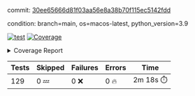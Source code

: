 commit: [30ee65666d81f03aa56e8a38b70f115ec5142fdd](https://github.com/rcmdnk/homebrew-file/tree/30ee65666d81f03aa56e8a38b70f115ec5142fdd)

condition: branch=main, os=macos-latest, python_version=3.9

[![test](https://github.com/rcmdnk/homebrew-file/actions/workflows/test.yml/badge.svg)](https://github.com/rcmdnk/homebrew-file/actions/runs/16302012105)
<a href="https://github.com/rcmdnk/homebrew-file/blob/30ee65666d81f03aa56e8a38b70f115ec5142fdd/README.md"><img alt="Coverage" src="https://img.shields.io/badge/Coverage-62%25-yellow.svg" /></a><details><summary>Coverage Report </summary><table><tr><th>File</th><th>Stmts</th><th>Miss</th><th>Cover</th><th>Missing</th></tr><tbody><tr><td colspan="5"><b>bin</b></td></tr><tr><td>&nbsp; &nbsp;<a href="https://github.com/rcmdnk/homebrew-file/blob/30ee65666d81f03aa56e8a38b70f115ec5142fdd/bin/brew-file">brew-file</a></td><td>2162</td><td>815</td><td>62%</td><td><a href="https://github.com/rcmdnk/homebrew-file/blob/30ee65666d81f03aa56e8a38b70f115ec5142fdd/bin/brew-file#L56-L62">56&ndash;62</a>, <a href="https://github.com/rcmdnk/homebrew-file/blob/30ee65666d81f03aa56e8a38b70f115ec5142fdd/bin/brew-file#L149">149</a>, <a href="https://github.com/rcmdnk/homebrew-file/blob/30ee65666d81f03aa56e8a38b70f115ec5142fdd/bin/brew-file#L161">161</a>, <a href="https://github.com/rcmdnk/homebrew-file/blob/30ee65666d81f03aa56e8a38b70f115ec5142fdd/bin/brew-file#L164">164</a>, <a href="https://github.com/rcmdnk/homebrew-file/blob/30ee65666d81f03aa56e8a38b70f115ec5142fdd/bin/brew-file#L213">213</a>, <a href="https://github.com/rcmdnk/homebrew-file/blob/30ee65666d81f03aa56e8a38b70f115ec5142fdd/bin/brew-file#L307">307</a>, <a href="https://github.com/rcmdnk/homebrew-file/blob/30ee65666d81f03aa56e8a38b70f115ec5142fdd/bin/brew-file#L310">310</a>, <a href="https://github.com/rcmdnk/homebrew-file/blob/30ee65666d81f03aa56e8a38b70f115ec5142fdd/bin/brew-file#L378-L380">378&ndash;380</a>, <a href="https://github.com/rcmdnk/homebrew-file/blob/30ee65666d81f03aa56e8a38b70f115ec5142fdd/bin/brew-file#L389-L390">389&ndash;390</a>, <a href="https://github.com/rcmdnk/homebrew-file/blob/30ee65666d81f03aa56e8a38b70f115ec5142fdd/bin/brew-file#L484">484</a>, <a href="https://github.com/rcmdnk/homebrew-file/blob/30ee65666d81f03aa56e8a38b70f115ec5142fdd/bin/brew-file#L490-L493">490&ndash;493</a>, <a href="https://github.com/rcmdnk/homebrew-file/blob/30ee65666d81f03aa56e8a38b70f115ec5142fdd/bin/brew-file#L531-L555">531&ndash;555</a>, <a href="https://github.com/rcmdnk/homebrew-file/blob/30ee65666d81f03aa56e8a38b70f115ec5142fdd/bin/brew-file#L559-L567">559&ndash;567</a>, <a href="https://github.com/rcmdnk/homebrew-file/blob/30ee65666d81f03aa56e8a38b70f115ec5142fdd/bin/brew-file#L693">693</a>, <a href="https://github.com/rcmdnk/homebrew-file/blob/30ee65666d81f03aa56e8a38b70f115ec5142fdd/bin/brew-file#L813-L817">813&ndash;817</a>, <a href="https://github.com/rcmdnk/homebrew-file/blob/30ee65666d81f03aa56e8a38b70f115ec5142fdd/bin/brew-file#L830-L835">830&ndash;835</a>, <a href="https://github.com/rcmdnk/homebrew-file/blob/30ee65666d81f03aa56e8a38b70f115ec5142fdd/bin/brew-file#L846">846</a>, <a href="https://github.com/rcmdnk/homebrew-file/blob/30ee65666d81f03aa56e8a38b70f115ec5142fdd/bin/brew-file#L863">863</a>, <a href="https://github.com/rcmdnk/homebrew-file/blob/30ee65666d81f03aa56e8a38b70f115ec5142fdd/bin/brew-file#L867-L875">867&ndash;875</a>, <a href="https://github.com/rcmdnk/homebrew-file/blob/30ee65666d81f03aa56e8a38b70f115ec5142fdd/bin/brew-file#L884-L887">884&ndash;887</a>, <a href="https://github.com/rcmdnk/homebrew-file/blob/30ee65666d81f03aa56e8a38b70f115ec5142fdd/bin/brew-file#L889-L892">889&ndash;892</a>, <a href="https://github.com/rcmdnk/homebrew-file/blob/30ee65666d81f03aa56e8a38b70f115ec5142fdd/bin/brew-file#L894-L897">894&ndash;897</a>, <a href="https://github.com/rcmdnk/homebrew-file/blob/30ee65666d81f03aa56e8a38b70f115ec5142fdd/bin/brew-file#L908-L926">908&ndash;926</a>, <a href="https://github.com/rcmdnk/homebrew-file/blob/30ee65666d81f03aa56e8a38b70f115ec5142fdd/bin/brew-file#L977-L987">977&ndash;987</a>, <a href="https://github.com/rcmdnk/homebrew-file/blob/30ee65666d81f03aa56e8a38b70f115ec5142fdd/bin/brew-file#L990-L1017">990&ndash;1017</a>, <a href="https://github.com/rcmdnk/homebrew-file/blob/30ee65666d81f03aa56e8a38b70f115ec5142fdd/bin/brew-file#L1033-L1048">1033&ndash;1048</a>, <a href="https://github.com/rcmdnk/homebrew-file/blob/30ee65666d81f03aa56e8a38b70f115ec5142fdd/bin/brew-file#L1090">1090</a>, <a href="https://github.com/rcmdnk/homebrew-file/blob/30ee65666d81f03aa56e8a38b70f115ec5142fdd/bin/brew-file#L1106-L1111">1106&ndash;1111</a>, <a href="https://github.com/rcmdnk/homebrew-file/blob/30ee65666d81f03aa56e8a38b70f115ec5142fdd/bin/brew-file#L1115-L1117">1115&ndash;1117</a>, <a href="https://github.com/rcmdnk/homebrew-file/blob/30ee65666d81f03aa56e8a38b70f115ec5142fdd/bin/brew-file#L1121-L1124">1121&ndash;1124</a>, <a href="https://github.com/rcmdnk/homebrew-file/blob/30ee65666d81f03aa56e8a38b70f115ec5142fdd/bin/brew-file#L1128-L1130">1128&ndash;1130</a>, <a href="https://github.com/rcmdnk/homebrew-file/blob/30ee65666d81f03aa56e8a38b70f115ec5142fdd/bin/brew-file#L1134-L1136">1134&ndash;1136</a>, <a href="https://github.com/rcmdnk/homebrew-file/blob/30ee65666d81f03aa56e8a38b70f115ec5142fdd/bin/brew-file#L1140-L1142">1140&ndash;1142</a>, <a href="https://github.com/rcmdnk/homebrew-file/blob/30ee65666d81f03aa56e8a38b70f115ec5142fdd/bin/brew-file#L1146-L1148">1146&ndash;1148</a>, <a href="https://github.com/rcmdnk/homebrew-file/blob/30ee65666d81f03aa56e8a38b70f115ec5142fdd/bin/brew-file#L1152-L1154">1152&ndash;1154</a>, <a href="https://github.com/rcmdnk/homebrew-file/blob/30ee65666d81f03aa56e8a38b70f115ec5142fdd/bin/brew-file#L1158-L1161">1158&ndash;1161</a>, <a href="https://github.com/rcmdnk/homebrew-file/blob/30ee65666d81f03aa56e8a38b70f115ec5142fdd/bin/brew-file#L1165-L1167">1165&ndash;1167</a>, <a href="https://github.com/rcmdnk/homebrew-file/blob/30ee65666d81f03aa56e8a38b70f115ec5142fdd/bin/brew-file#L1185">1185</a>, <a href="https://github.com/rcmdnk/homebrew-file/blob/30ee65666d81f03aa56e8a38b70f115ec5142fdd/bin/brew-file#L1235-L1237">1235&ndash;1237</a>, <a href="https://github.com/rcmdnk/homebrew-file/blob/30ee65666d81f03aa56e8a38b70f115ec5142fdd/bin/brew-file#L1240">1240</a>, <a href="https://github.com/rcmdnk/homebrew-file/blob/30ee65666d81f03aa56e8a38b70f115ec5142fdd/bin/brew-file#L1246">1246</a>, <a href="https://github.com/rcmdnk/homebrew-file/blob/30ee65666d81f03aa56e8a38b70f115ec5142fdd/bin/brew-file#L1268-L1271">1268&ndash;1271</a>, <a href="https://github.com/rcmdnk/homebrew-file/blob/30ee65666d81f03aa56e8a38b70f115ec5142fdd/bin/brew-file#L1349">1349</a>, <a href="https://github.com/rcmdnk/homebrew-file/blob/30ee65666d81f03aa56e8a38b70f115ec5142fdd/bin/brew-file#L1386">1386</a>, <a href="https://github.com/rcmdnk/homebrew-file/blob/30ee65666d81f03aa56e8a38b70f115ec5142fdd/bin/brew-file#L1423">1423</a>, <a href="https://github.com/rcmdnk/homebrew-file/blob/30ee65666d81f03aa56e8a38b70f115ec5142fdd/bin/brew-file#L1426">1426</a>, <a href="https://github.com/rcmdnk/homebrew-file/blob/30ee65666d81f03aa56e8a38b70f115ec5142fdd/bin/brew-file#L1438">1438</a>, <a href="https://github.com/rcmdnk/homebrew-file/blob/30ee65666d81f03aa56e8a38b70f115ec5142fdd/bin/brew-file#L1440">1440</a>, <a href="https://github.com/rcmdnk/homebrew-file/blob/30ee65666d81f03aa56e8a38b70f115ec5142fdd/bin/brew-file#L1475-L1476">1475&ndash;1476</a>, <a href="https://github.com/rcmdnk/homebrew-file/blob/30ee65666d81f03aa56e8a38b70f115ec5142fdd/bin/brew-file#L1481-L1484">1481&ndash;1484</a>, <a href="https://github.com/rcmdnk/homebrew-file/blob/30ee65666d81f03aa56e8a38b70f115ec5142fdd/bin/brew-file#L1514-L1541">1514&ndash;1541</a>, <a href="https://github.com/rcmdnk/homebrew-file/blob/30ee65666d81f03aa56e8a38b70f115ec5142fdd/bin/brew-file#L1548">1548</a>, <a href="https://github.com/rcmdnk/homebrew-file/blob/30ee65666d81f03aa56e8a38b70f115ec5142fdd/bin/brew-file#L1550">1550</a>, <a href="https://github.com/rcmdnk/homebrew-file/blob/30ee65666d81f03aa56e8a38b70f115ec5142fdd/bin/brew-file#L1559-L1560">1559&ndash;1560</a>, <a href="https://github.com/rcmdnk/homebrew-file/blob/30ee65666d81f03aa56e8a38b70f115ec5142fdd/bin/brew-file#L1565">1565</a>, <a href="https://github.com/rcmdnk/homebrew-file/blob/30ee65666d81f03aa56e8a38b70f115ec5142fdd/bin/brew-file#L1571">1571</a>, <a href="https://github.com/rcmdnk/homebrew-file/blob/30ee65666d81f03aa56e8a38b70f115ec5142fdd/bin/brew-file#L1575-L1586">1575&ndash;1586</a>, <a href="https://github.com/rcmdnk/homebrew-file/blob/30ee65666d81f03aa56e8a38b70f115ec5142fdd/bin/brew-file#L1589-L1594">1589&ndash;1594</a>, <a href="https://github.com/rcmdnk/homebrew-file/blob/30ee65666d81f03aa56e8a38b70f115ec5142fdd/bin/brew-file#L1605-L1625">1605&ndash;1625</a>, <a href="https://github.com/rcmdnk/homebrew-file/blob/30ee65666d81f03aa56e8a38b70f115ec5142fdd/bin/brew-file#L1653">1653</a>, <a href="https://github.com/rcmdnk/homebrew-file/blob/30ee65666d81f03aa56e8a38b70f115ec5142fdd/bin/brew-file#L1692-L1699">1692&ndash;1699</a>, <a href="https://github.com/rcmdnk/homebrew-file/blob/30ee65666d81f03aa56e8a38b70f115ec5142fdd/bin/brew-file#L1706-L1714">1706&ndash;1714</a>, <a href="https://github.com/rcmdnk/homebrew-file/blob/30ee65666d81f03aa56e8a38b70f115ec5142fdd/bin/brew-file#L1730">1730</a>, <a href="https://github.com/rcmdnk/homebrew-file/blob/30ee65666d81f03aa56e8a38b70f115ec5142fdd/bin/brew-file#L1740">1740</a>, <a href="https://github.com/rcmdnk/homebrew-file/blob/30ee65666d81f03aa56e8a38b70f115ec5142fdd/bin/brew-file#L1746">1746</a>, <a href="https://github.com/rcmdnk/homebrew-file/blob/30ee65666d81f03aa56e8a38b70f115ec5142fdd/bin/brew-file#L1756">1756</a>, <a href="https://github.com/rcmdnk/homebrew-file/blob/30ee65666d81f03aa56e8a38b70f115ec5142fdd/bin/brew-file#L1765-L1766">1765&ndash;1766</a>, <a href="https://github.com/rcmdnk/homebrew-file/blob/30ee65666d81f03aa56e8a38b70f115ec5142fdd/bin/brew-file#L1770">1770</a>, <a href="https://github.com/rcmdnk/homebrew-file/blob/30ee65666d81f03aa56e8a38b70f115ec5142fdd/bin/brew-file#L1776">1776</a>, <a href="https://github.com/rcmdnk/homebrew-file/blob/30ee65666d81f03aa56e8a38b70f115ec5142fdd/bin/brew-file#L1782-L1786">1782&ndash;1786</a>, <a href="https://github.com/rcmdnk/homebrew-file/blob/30ee65666d81f03aa56e8a38b70f115ec5142fdd/bin/brew-file#L1802-L1809">1802&ndash;1809</a>, <a href="https://github.com/rcmdnk/homebrew-file/blob/30ee65666d81f03aa56e8a38b70f115ec5142fdd/bin/brew-file#L1816-L1820">1816&ndash;1820</a>, <a href="https://github.com/rcmdnk/homebrew-file/blob/30ee65666d81f03aa56e8a38b70f115ec5142fdd/bin/brew-file#L1824">1824</a>, <a href="https://github.com/rcmdnk/homebrew-file/blob/30ee65666d81f03aa56e8a38b70f115ec5142fdd/bin/brew-file#L1837-L1838">1837&ndash;1838</a>, <a href="https://github.com/rcmdnk/homebrew-file/blob/30ee65666d81f03aa56e8a38b70f115ec5142fdd/bin/brew-file#L1859-L1967">1859&ndash;1967</a>, <a href="https://github.com/rcmdnk/homebrew-file/blob/30ee65666d81f03aa56e8a38b70f115ec5142fdd/bin/brew-file#L1970-L1979">1970&ndash;1979</a>, <a href="https://github.com/rcmdnk/homebrew-file/blob/30ee65666d81f03aa56e8a38b70f115ec5142fdd/bin/brew-file#L1992">1992</a>, <a href="https://github.com/rcmdnk/homebrew-file/blob/30ee65666d81f03aa56e8a38b70f115ec5142fdd/bin/brew-file#L1997">1997</a>, <a href="https://github.com/rcmdnk/homebrew-file/blob/30ee65666d81f03aa56e8a38b70f115ec5142fdd/bin/brew-file#L2002-L2041">2002&ndash;2041</a>, <a href="https://github.com/rcmdnk/homebrew-file/blob/30ee65666d81f03aa56e8a38b70f115ec5142fdd/bin/brew-file#L2051-L2078">2051&ndash;2078</a>, <a href="https://github.com/rcmdnk/homebrew-file/blob/30ee65666d81f03aa56e8a38b70f115ec5142fdd/bin/brew-file#L2082-L2148">2082&ndash;2148</a>, <a href="https://github.com/rcmdnk/homebrew-file/blob/30ee65666d81f03aa56e8a38b70f115ec5142fdd/bin/brew-file#L2155-L2158">2155&ndash;2158</a>, <a href="https://github.com/rcmdnk/homebrew-file/blob/30ee65666d81f03aa56e8a38b70f115ec5142fdd/bin/brew-file#L2167-L2170">2167&ndash;2170</a>, <a href="https://github.com/rcmdnk/homebrew-file/blob/30ee65666d81f03aa56e8a38b70f115ec5142fdd/bin/brew-file#L2179-L2182">2179&ndash;2182</a>, <a href="https://github.com/rcmdnk/homebrew-file/blob/30ee65666d81f03aa56e8a38b70f115ec5142fdd/bin/brew-file#L2191-L2212">2191&ndash;2212</a>, <a href="https://github.com/rcmdnk/homebrew-file/blob/30ee65666d81f03aa56e8a38b70f115ec5142fdd/bin/brew-file#L2222-L2240">2222&ndash;2240</a>, <a href="https://github.com/rcmdnk/homebrew-file/blob/30ee65666d81f03aa56e8a38b70f115ec5142fdd/bin/brew-file#L2249-L2259">2249&ndash;2259</a>, <a href="https://github.com/rcmdnk/homebrew-file/blob/30ee65666d81f03aa56e8a38b70f115ec5142fdd/bin/brew-file#L2262-L2277">2262&ndash;2277</a>, <a href="https://github.com/rcmdnk/homebrew-file/blob/30ee65666d81f03aa56e8a38b70f115ec5142fdd/bin/brew-file#L2280-L2292">2280&ndash;2292</a>, <a href="https://github.com/rcmdnk/homebrew-file/blob/30ee65666d81f03aa56e8a38b70f115ec5142fdd/bin/brew-file#L2299">2299</a>, <a href="https://github.com/rcmdnk/homebrew-file/blob/30ee65666d81f03aa56e8a38b70f115ec5142fdd/bin/brew-file#L2303-L2310">2303&ndash;2310</a>, <a href="https://github.com/rcmdnk/homebrew-file/blob/30ee65666d81f03aa56e8a38b70f115ec5142fdd/bin/brew-file#L2317-L2318">2317&ndash;2318</a>, <a href="https://github.com/rcmdnk/homebrew-file/blob/30ee65666d81f03aa56e8a38b70f115ec5142fdd/bin/brew-file#L2347">2347</a>, <a href="https://github.com/rcmdnk/homebrew-file/blob/30ee65666d81f03aa56e8a38b70f115ec5142fdd/bin/brew-file#L2353">2353</a>, <a href="https://github.com/rcmdnk/homebrew-file/blob/30ee65666d81f03aa56e8a38b70f115ec5142fdd/bin/brew-file#L2361-L2365">2361&ndash;2365</a>, <a href="https://github.com/rcmdnk/homebrew-file/blob/30ee65666d81f03aa56e8a38b70f115ec5142fdd/bin/brew-file#L2376-L2379">2376&ndash;2379</a>, <a href="https://github.com/rcmdnk/homebrew-file/blob/30ee65666d81f03aa56e8a38b70f115ec5142fdd/bin/brew-file#L2386">2386</a>, <a href="https://github.com/rcmdnk/homebrew-file/blob/30ee65666d81f03aa56e8a38b70f115ec5142fdd/bin/brew-file#L2393">2393</a>, <a href="https://github.com/rcmdnk/homebrew-file/blob/30ee65666d81f03aa56e8a38b70f115ec5142fdd/bin/brew-file#L2397">2397</a>, <a href="https://github.com/rcmdnk/homebrew-file/blob/30ee65666d81f03aa56e8a38b70f115ec5142fdd/bin/brew-file#L2418-L2451">2418&ndash;2451</a>, <a href="https://github.com/rcmdnk/homebrew-file/blob/30ee65666d81f03aa56e8a38b70f115ec5142fdd/bin/brew-file#L2471">2471</a>, <a href="https://github.com/rcmdnk/homebrew-file/blob/30ee65666d81f03aa56e8a38b70f115ec5142fdd/bin/brew-file#L2488-L2489">2488&ndash;2489</a>, <a href="https://github.com/rcmdnk/homebrew-file/blob/30ee65666d81f03aa56e8a38b70f115ec5142fdd/bin/brew-file#L2493">2493</a>, <a href="https://github.com/rcmdnk/homebrew-file/blob/30ee65666d81f03aa56e8a38b70f115ec5142fdd/bin/brew-file#L2498-L2499">2498&ndash;2499</a>, <a href="https://github.com/rcmdnk/homebrew-file/blob/30ee65666d81f03aa56e8a38b70f115ec5142fdd/bin/brew-file#L2505-L2525">2505&ndash;2525</a>, <a href="https://github.com/rcmdnk/homebrew-file/blob/30ee65666d81f03aa56e8a38b70f115ec5142fdd/bin/brew-file#L2529-L2539">2529&ndash;2539</a>, <a href="https://github.com/rcmdnk/homebrew-file/blob/30ee65666d81f03aa56e8a38b70f115ec5142fdd/bin/brew-file#L2542">2542</a>, <a href="https://github.com/rcmdnk/homebrew-file/blob/30ee65666d81f03aa56e8a38b70f115ec5142fdd/bin/brew-file#L2558">2558</a>, <a href="https://github.com/rcmdnk/homebrew-file/blob/30ee65666d81f03aa56e8a38b70f115ec5142fdd/bin/brew-file#L2562-L2568">2562&ndash;2568</a>, <a href="https://github.com/rcmdnk/homebrew-file/blob/30ee65666d81f03aa56e8a38b70f115ec5142fdd/bin/brew-file#L2570">2570</a>, <a href="https://github.com/rcmdnk/homebrew-file/blob/30ee65666d81f03aa56e8a38b70f115ec5142fdd/bin/brew-file#L2576">2576</a>, <a href="https://github.com/rcmdnk/homebrew-file/blob/30ee65666d81f03aa56e8a38b70f115ec5142fdd/bin/brew-file#L2605-L2617">2605&ndash;2617</a>, <a href="https://github.com/rcmdnk/homebrew-file/blob/30ee65666d81f03aa56e8a38b70f115ec5142fdd/bin/brew-file#L2633-L2634">2633&ndash;2634</a>, <a href="https://github.com/rcmdnk/homebrew-file/blob/30ee65666d81f03aa56e8a38b70f115ec5142fdd/bin/brew-file#L2636">2636</a>, <a href="https://github.com/rcmdnk/homebrew-file/blob/30ee65666d81f03aa56e8a38b70f115ec5142fdd/bin/brew-file#L2646">2646</a>, <a href="https://github.com/rcmdnk/homebrew-file/blob/30ee65666d81f03aa56e8a38b70f115ec5142fdd/bin/brew-file#L2661-L2908">2661&ndash;2908</a>, <a href="https://github.com/rcmdnk/homebrew-file/blob/30ee65666d81f03aa56e8a38b70f115ec5142fdd/bin/brew-file#L2928-L2930">2928&ndash;2930</a>, <a href="https://github.com/rcmdnk/homebrew-file/blob/30ee65666d81f03aa56e8a38b70f115ec5142fdd/bin/brew-file#L2939-L2949">2939&ndash;2949</a>, <a href="https://github.com/rcmdnk/homebrew-file/blob/30ee65666d81f03aa56e8a38b70f115ec5142fdd/bin/brew-file#L2961-L2967">2961&ndash;2967</a>, <a href="https://github.com/rcmdnk/homebrew-file/blob/30ee65666d81f03aa56e8a38b70f115ec5142fdd/bin/brew-file#L2979-L2993">2979&ndash;2993</a>, <a href="https://github.com/rcmdnk/homebrew-file/blob/30ee65666d81f03aa56e8a38b70f115ec5142fdd/bin/brew-file#L2999-L3036">2999&ndash;3036</a>, <a href="https://github.com/rcmdnk/homebrew-file/blob/30ee65666d81f03aa56e8a38b70f115ec5142fdd/bin/brew-file#L3044-L3068">3044&ndash;3068</a>, <a href="https://github.com/rcmdnk/homebrew-file/blob/30ee65666d81f03aa56e8a38b70f115ec5142fdd/bin/brew-file#L3072-L3085">3072&ndash;3085</a>, <a href="https://github.com/rcmdnk/homebrew-file/blob/30ee65666d81f03aa56e8a38b70f115ec5142fdd/bin/brew-file#L3089-L3102">3089&ndash;3102</a>, <a href="https://github.com/rcmdnk/homebrew-file/blob/30ee65666d81f03aa56e8a38b70f115ec5142fdd/bin/brew-file#L3106">3106</a>, <a href="https://github.com/rcmdnk/homebrew-file/blob/30ee65666d81f03aa56e8a38b70f115ec5142fdd/bin/brew-file#L3136-L3137">3136&ndash;3137</a>, <a href="https://github.com/rcmdnk/homebrew-file/blob/30ee65666d81f03aa56e8a38b70f115ec5142fdd/bin/brew-file#L3228">3228</a>, <a href="https://github.com/rcmdnk/homebrew-file/blob/30ee65666d81f03aa56e8a38b70f115ec5142fdd/bin/brew-file#L3230">3230</a>, <a href="https://github.com/rcmdnk/homebrew-file/blob/30ee65666d81f03aa56e8a38b70f115ec5142fdd/bin/brew-file#L3235-L3246">3235&ndash;3246</a>, <a href="https://github.com/rcmdnk/homebrew-file/blob/30ee65666d81f03aa56e8a38b70f115ec5142fdd/bin/brew-file#L3262">3262</a>, <a href="https://github.com/rcmdnk/homebrew-file/blob/30ee65666d81f03aa56e8a38b70f115ec5142fdd/bin/brew-file#L3280-L3297">3280&ndash;3297</a>, <a href="https://github.com/rcmdnk/homebrew-file/blob/30ee65666d81f03aa56e8a38b70f115ec5142fdd/bin/brew-file#L3320">3320</a>, <a href="https://github.com/rcmdnk/homebrew-file/blob/30ee65666d81f03aa56e8a38b70f115ec5142fdd/bin/brew-file#L3326">3326</a>, <a href="https://github.com/rcmdnk/homebrew-file/blob/30ee65666d81f03aa56e8a38b70f115ec5142fdd/bin/brew-file#L3330-L3341">3330&ndash;3341</a>, <a href="https://github.com/rcmdnk/homebrew-file/blob/30ee65666d81f03aa56e8a38b70f115ec5142fdd/bin/brew-file#L3350">3350</a>, <a href="https://github.com/rcmdnk/homebrew-file/blob/30ee65666d81f03aa56e8a38b70f115ec5142fdd/bin/brew-file#L3362">3362</a>, <a href="https://github.com/rcmdnk/homebrew-file/blob/30ee65666d81f03aa56e8a38b70f115ec5142fdd/bin/brew-file#L3364-L3368">3364&ndash;3368</a>, <a href="https://github.com/rcmdnk/homebrew-file/blob/30ee65666d81f03aa56e8a38b70f115ec5142fdd/bin/brew-file#L3372-L3375">3372&ndash;3375</a>, <a href="https://github.com/rcmdnk/homebrew-file/blob/30ee65666d81f03aa56e8a38b70f115ec5142fdd/bin/brew-file#L3378-L3381">3378&ndash;3381</a>, <a href="https://github.com/rcmdnk/homebrew-file/blob/30ee65666d81f03aa56e8a38b70f115ec5142fdd/bin/brew-file#L3384-L3392">3384&ndash;3392</a>, <a href="https://github.com/rcmdnk/homebrew-file/blob/30ee65666d81f03aa56e8a38b70f115ec5142fdd/bin/brew-file#L3421-L3428">3421&ndash;3428</a>, <a href="https://github.com/rcmdnk/homebrew-file/blob/30ee65666d81f03aa56e8a38b70f115ec5142fdd/bin/brew-file#L3439-L3446">3439&ndash;3446</a>, <a href="https://github.com/rcmdnk/homebrew-file/blob/30ee65666d81f03aa56e8a38b70f115ec5142fdd/bin/brew-file#L3527-L3529">3527&ndash;3529</a>, <a href="https://github.com/rcmdnk/homebrew-file/blob/30ee65666d81f03aa56e8a38b70f115ec5142fdd/bin/brew-file#L3552">3552</a>, <a href="https://github.com/rcmdnk/homebrew-file/blob/30ee65666d81f03aa56e8a38b70f115ec5142fdd/bin/brew-file#L3558">3558</a>, <a href="https://github.com/rcmdnk/homebrew-file/blob/30ee65666d81f03aa56e8a38b70f115ec5142fdd/bin/brew-file#L4121-L4122">4121&ndash;4122</a>, <a href="https://github.com/rcmdnk/homebrew-file/blob/30ee65666d81f03aa56e8a38b70f115ec5142fdd/bin/brew-file#L4125">4125</a>, <a href="https://github.com/rcmdnk/homebrew-file/blob/30ee65666d81f03aa56e8a38b70f115ec5142fdd/bin/brew-file#L4129">4129</a>, <a href="https://github.com/rcmdnk/homebrew-file/blob/30ee65666d81f03aa56e8a38b70f115ec5142fdd/bin/brew-file#L4137">4137</a>, <a href="https://github.com/rcmdnk/homebrew-file/blob/30ee65666d81f03aa56e8a38b70f115ec5142fdd/bin/brew-file#L4142-L4144">4142&ndash;4144</a>, <a href="https://github.com/rcmdnk/homebrew-file/blob/30ee65666d81f03aa56e8a38b70f115ec5142fdd/bin/brew-file#L4146-L4148">4146&ndash;4148</a>, <a href="https://github.com/rcmdnk/homebrew-file/blob/30ee65666d81f03aa56e8a38b70f115ec5142fdd/bin/brew-file#L4153-L4154">4153&ndash;4154</a>, <a href="https://github.com/rcmdnk/homebrew-file/blob/30ee65666d81f03aa56e8a38b70f115ec5142fdd/bin/brew-file#L4156-L4158">4156&ndash;4158</a>, <a href="https://github.com/rcmdnk/homebrew-file/blob/30ee65666d81f03aa56e8a38b70f115ec5142fdd/bin/brew-file#L4160-L4161">4160&ndash;4161</a>, <a href="https://github.com/rcmdnk/homebrew-file/blob/30ee65666d81f03aa56e8a38b70f115ec5142fdd/bin/brew-file#L4163-L4237">4163&ndash;4237</a>, <a href="https://github.com/rcmdnk/homebrew-file/blob/30ee65666d81f03aa56e8a38b70f115ec5142fdd/bin/brew-file#L4243-L4253">4243&ndash;4253</a></td></tr><tr><td><b>TOTAL</b></td><td><b>2162</b></td><td><b>815</b></td><td><b>62%</b></td><td>&nbsp;</td></tr></tbody></table></details>

| Tests | Skipped | Failures | Errors | Time |
| ----- | ------- | -------- | -------- | ------------------ |
| 129 | 0 :zzz: | 0 :x: | 0 :fire: | 2m 18s :stopwatch: |

